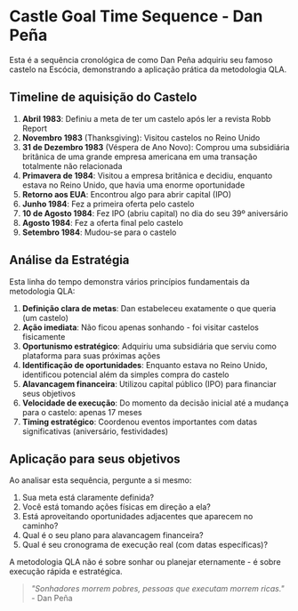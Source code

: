 # Castle Goal Time Sequence - Dan Peña

Esta é a sequência cronológica de como Dan Peña adquiriu seu famoso castelo na Escócia, demonstrando a aplicação prática da metodologia QLA.

## Timeline de aquisição do Castelo

1. **Abril 1983**: Definiu a meta de ter um castelo após ler a revista Robb Report
2. **Novembro 1983** (Thanksgiving): Visitou castelos no Reino Unido
3. **31 de Dezembro 1983** (Véspera de Ano Novo): Comprou uma subsidiária britânica de uma grande empresa americana em uma transação totalmente não relacionada
4. **Primavera de 1984**: Visitou a empresa britânica e decidiu, enquanto estava no Reino Unido, que havia uma enorme oportunidade
5. **Retorno aos EUA**: Encontrou algo para abrir capital (IPO)
6. **Junho 1984**: Fez a primeira oferta pelo castelo
7. **10 de Agosto 1984**: Fez IPO (abriu capital) no dia do seu 39º aniversário
8. **Agosto 1984**: Fez a oferta final pelo castelo
9. **Setembro 1984**: Mudou-se para o castelo

## Análise da Estratégia

Esta linha do tempo demonstra vários princípios fundamentais da metodologia QLA:

1. **Definição clara de metas**: Dan estabeleceu exatamente o que queria (um castelo)
2. **Ação imediata**: Não ficou apenas sonhando - foi visitar castelos fisicamente
3. **Oportunismo estratégico**: Adquiriu uma subsidiária que serviu como plataforma para suas próximas ações
4. **Identificação de oportunidades**: Enquanto estava no Reino Unido, identificou potencial além da simples compra do castelo
5. **Alavancagem financeira**: Utilizou capital público (IPO) para financiar seus objetivos
6. **Velocidade de execução**: Do momento da decisão inicial até a mudança para o castelo: apenas 17 meses
7. **Timing estratégico**: Coordenou eventos importantes com datas significativas (aniversário, festividades)

## Aplicação para seus objetivos

Ao analisar esta sequência, pergunte a si mesmo:

1. Sua meta está claramente definida?
2. Você está tomando ações físicas em direção a ela?
3. Está aproveitando oportunidades adjacentes que aparecem no caminho?
4. Qual é o seu plano para alavancagem financeira?
5. Qual é seu cronograma de execução real (com datas específicas)?

A metodologia QLA não é sobre sonhar ou planejar eternamente - é sobre execução rápida e estratégica.

> *"Sonhadores morrem pobres, pessoas que executam morrem ricas."* - Dan Peña
